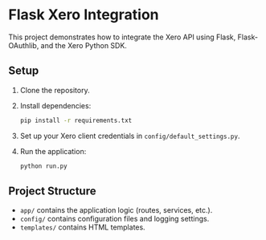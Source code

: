 # Flask Xero Integration

This project demonstrates how to integrate the Xero API using Flask, Flask-OAuthlib, and the Xero Python SDK.

## Setup

1. Clone the repository.
2. Install dependencies:

    ```bash
    pip install -r requirements.txt
    ```

3. Set up your Xero client credentials in `config/default_settings.py`.
4. Run the application:

    ```bash
    python run.py
    ```

## Project Structure

- `app/` contains the application logic (routes, services, etc.).
- `config/` contains configuration files and logging settings.
- `templates/` contains HTML templates.
